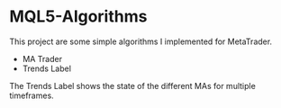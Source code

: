 # MQL5-Algorithms
This project are some simple algorithms I implemented for MetaTrader.

- MA Trader
- Trends Label

The Trends Label shows the state of the different MAs for multiple timeframes.
